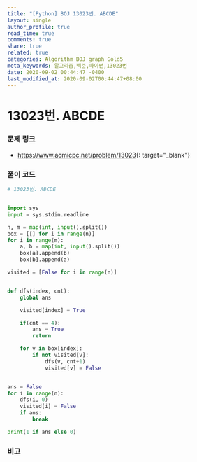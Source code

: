 ```yaml
---
title: "[Python] BOJ 13023번. ABCDE"
layout: single
author_profile: true
read_time: true
comments: true
share: true
related: true
categories: Algorithm BOJ graph Gold5
meta_keywords: 알고리즘,백준,파이썬,13023번
date: 2020-09-02 00:44:47 -0400
last_modified_at: 2020-09-02T00:44:47+08:00
---
```


# 13023번. ABCDE

### 문제 링크
- <https://www.acmicpc.net/problem/13023>{: target="\_blank"}

### 풀이 코드

```python
# 13023번. ABCDE


import sys
input = sys.stdin.readline

n, m = map(int, input().split())
box = [[] for i in range(n)]
for i in range(m):
    a, b = map(int, input().split())
    box[a].append(b)
    box[b].append(a)

visited = [False for i in range(n)]


def dfs(index, cnt):
    global ans

    visited[index] = True

    if(cnt == 4):
        ans = True
        return

    for v in box[index]:
        if not visited[v]:
            dfs(v, cnt+1)
            visited[v] = False


ans = False
for i in range(n):
    dfs(i, 0)
    visited[i] = False
    if ans:
        break

print(1 if ans else 0)
```

### 비고